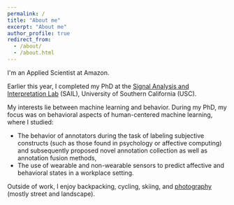 ```yaml
---
permalink: /
title: "About me"
excerpt: "About me"
author_profile: true
redirect_from:
  - /about/
  - /about.html
---
```


I'm an Applied Scientist at Amazon.

Earlier this year, I completed my PhD at the [Signal Analysis and Interpretation Lab](https://sail.usc.edu/) (SAIL), University of Southern California (USC).

My interests lie between machine learning and behavior. During my PhD, my focus was on behavioral aspects of human-centered machine learning, where I studied:

 - The behavior of annotators during the task of labeling subjective constructs (such as those found in psychology or affective computing) and subsequently proposed novel annotation collection as well as annotation fusion methods,
 - The use of wearable and non-wearable sensors to predict affective and behavioral states in a workplace setting.

Outside of work, I enjoy backpacking, cycling, skiing, and [photography](https://www.500px.com/kmundnic) (mostly street and landscape).
